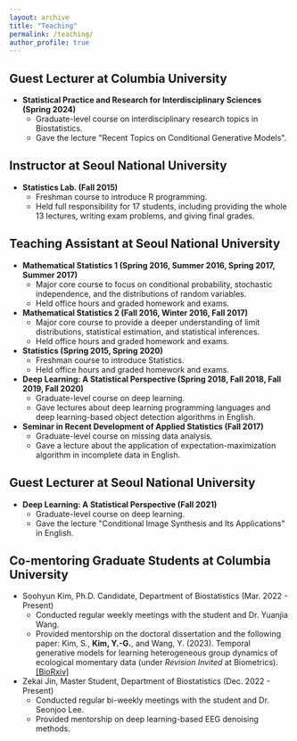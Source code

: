 ```yaml
---
layout: archive
title: "Teaching"
permalink: /teaching/
author_profile: true
---
```


## Guest Lecturer at Columbia University
  - **Statistical Practice and Research for Interdisciplinary Sciences (Spring 2024)**
    - Graduate-level course on interdisciplinary research topics in Biostatistics.
    - Gave the lecture "Recent Topics on Conditional Generative Models".

## Instructor at Seoul National University
  - **Statistics Lab. (Fall 2015)**
    - Freshman course to introduce R programming.
    - Held full responsibility for 17 students, including providing the whole 13 lectures, writing exam problems, and giving final grades.

## Teaching Assistant at Seoul National University
  - **Mathematical Statistics 1 (Spring 2016, Summer 2016, Spring 2017, Summer 2017)**
      - Major core course to focus on conditional probability, stochastic independence, and the distributions of random variables.
      - Held office hours and graded homework and exams.
  - **Mathematical Statistics 2 (Fall 2016, Winter 2016, Fall 2017)**
    - Major core course to provide a deeper understanding of limit distributions, statistical estimation, and statistical inferences.
    - Held office hours and graded homework and exams.
  - **Statistics (Spring 2015, Spring 2020)**
    - Freshman course to introduce Statistics.
    - Held office hours and graded homework and exams.
  - **Deep Learning: A Statistical Perspective (Spring 2018, Fall 2018, Fall 2019, Fall 2020)**
    - Graduate-level course on deep learning.
    - Gave lectures about deep learning programming languages and deep learning-based object detection algorithms in English.
  - **Seminar in Recent Development of Applied Statistics (Fall 2017)**
    - Graduate-level course on missing data analysis.
    - Gave a lecture about the application of expectation-maximization algorithm in incomplete data in English.
      
## Guest Lecturer at Seoul National University
  - **Deep Learning: A Statistical Perspective (Fall 2021)**
    - Graduate-level course on deep learning.
    - Gave the lecture "Conditional Image Synthesis and Its Applications" in English.
      
## Co-mentoring Graduate Students at Columbia University
  - Soohyun Kim, Ph.D. Candidate, Department of Biostatistics (Mar. 2022 - Present)
    - Conducted regular weekly meetings with the student and Dr. Yuanjia Wang.
    - Provided mentorship on the doctoral dissertation and the following paper:
      Kim, S., **Kim, Y.-G.**, and Wang, Y. (2023). Temporal generative models for learning heterogeneous group dynamics of ecological momentary data (under *Revision Invited* at Biometrics). [[BioRxiv]](https://www.biorxiv.org/content/10.1101/2023.09.13.557652v1)
  - Zekai Jin, Master Student, Department of Biostatistics (Dec. 2022 - Present)
    - Conducted regular bi-weekly meetings with the student and Dr. Seonjoo Lee.
    - Provided mentorship on deep learning-based EEG denoising methods.
